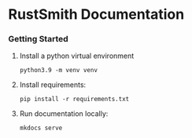 # RustSmith Documentation

### Getting Started

1. Install a python virtual environment
    ```shell
    python3.9 -m venv venv
    ```
2. Install requirements:
    ```shell
    pip install -r requirements.txt
    ```

3. Run documentation locally:
    ```shell
    mkdocs serve
    ```